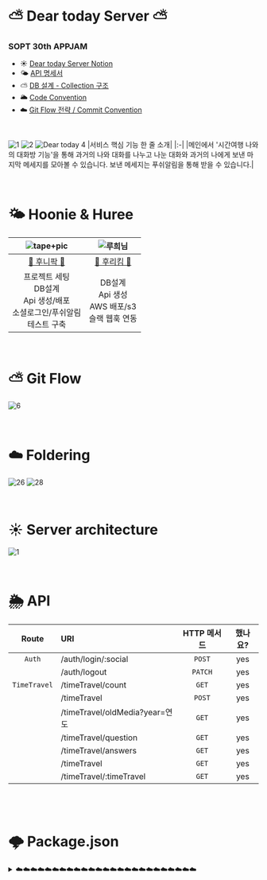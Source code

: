 # ⛅️ Dear today Server ⛅️

### SOPT 30th APPJAM
- ☀️ [Dear today Server Notion](https://coordinated-vein-c40.notion.site/60340220edf4415b9b9622b04a400915)  
- 🌤 [API 명세서](https://coordinated-vein-c40.notion.site/API-2085dad05f504e36b9f532e0e272c696)  
- ⛅️ [DB 설계 - Collection 구조](https://coordinated-vein-c40.notion.site/DB-887bd4b3b852447296ebfe34eb52ee47)  
- 🌥 [Code Convention](https://github.com/TeamDearToday/Deartoday-Server/wiki/Coding-Convention)  
- ☁️ [Git Flow 전략 / Commit Convention](https://github.com/TeamDearToday/Deartoday-Server/wiki/Git-flow)  

<br>

![1](https://user-images.githubusercontent.com/63235947/178440217-bac8e37b-fa27-4ddd-b448-0d346ed6881e.png)
![2](https://user-images.githubusercontent.com/63235947/178440518-79ddc1ec-d7eb-42e4-b04d-52fbc399278e.png)
![Dear today 4](https://user-images.githubusercontent.com/63235947/180295067-b3bd57c9-8d50-4270-9c2a-06bb5c4da387.png)
|서비스 핵심 기능 한 줄 소개|
|:-|
|메인에서 '시간여행 나와의 대화방 기능'을 통해 과거의 나와 대화를 나누고 나눈 대화와 과거의 나에게 보낸 마지막 메세지를 모아볼 수 있습니다.    보낸 메세지는 푸쉬알림을 통해 받을 수 있습니다.|


<br>

# 🌤 Hoonie & Huree
|![tape+pic](https://user-images.githubusercontent.com/63235947/178444419-1e14c0a4-25e7-4bfa-9d3d-fdfc4bb34255.png)|![루희님](https://user-images.githubusercontent.com/63235947/178444351-6389d87f-2321-4d05-8b43-ade596421824.png)
|:-:|:-:|
|[🍺 후니팍 🍺](https://github.com/shb03323)|[🥳 후리킴 🥳](https://github.com/heerucan)|
|프로젝트 세팅<br>DB설계<br>Api 생성/배포<br>소셜로그인/푸쉬알림<br>테스트 구축|DB설계<br>Api 생성<br>AWS 배포/s3<br>슬랙 웹훅 연동 |

<br>

# ⛅️ Git Flow
![6](https://user-images.githubusercontent.com/63235947/178440528-16819a8a-2712-47a3-b40e-c766ca2a5b04.png)

<br>

# ☁️ Foldering
![26](https://user-images.githubusercontent.com/63235947/178440533-fe268c68-d925-4679-9d5c-f39a0b3831e3.png)
![28](https://user-images.githubusercontent.com/63235947/178440541-349250f2-f2d2-474b-83fe-b5e13def2db7.png)

<br>

# ☀️ Server architecture
![1](https://user-images.githubusercontent.com/63235947/180306606-22b7748d-3127-4f6d-b322-00711ec39574.png)

<br>

# 🌦 API
| Route  | URI                             | HTTP 메서드 |           했나요?            |
| :----: | :------------------------------ | :------------: | :-----------------------: |
|  `Auth`  | /auth/login/:social             |     `POST`     |    yes     |
|        | /auth/logout                       |     `PATCH`    |    yes     |
| `TimeTravel` | /timeTravel/count        |    `GET`     |    yes     |
|        | /timeTravel |     `POST`      |    yes     |
|        | /timeTravel/oldMedia?year=연도           |    `GET`     |    yes     |
|        | /timeTravel/question             |     `GET`      |    yes     |
|        | /timeTravel/answers               |    `GET`     |    yes     |
|        | /timeTravel               |    `GET`    |    yes     |
|        | /timeTravel/:timeTravel           |     `GET`      |    yes     |
#

<br>

# 🌩 Package.json

<details>
<summary> ☁️☁️☁️☁️☁️☁️☁️☁️☁️☁️☁️☁️☁️☁️☁️☁️☁️☁️☁️☁️☁️☁️☁️☁️☁️ </summary>
<div markdown="1">        

```

{
  "name": "Deartoday-Server",
  "version": "1.0.0",
  "main": "index.js",
  "repository": "https://github.com/TeamDearToday/Deartoday-Server.git",
  "author": "jeonghoon, ruhee",
  "license": "MIT",
  "scripts": {
    "dev": "nodemon",
    "build": "tsc && node dist",
    "test": "mocha -r ts-node/register src/test/*.spec.ts -exit",
    "lint": "./node_modules/.bin/eslint .",
    "lint-staged": "lint-staged",
    "prepare": "husky install"
  },
  "lint-staged": {
    "**/*.ts": [
      "eslint --fix"
    ]
  },
  "dependencies": {
    "aws-sdk": "^2.1174.0",
    "axios": "^0.27.2",
    "bcryptjs": "^2.4.3",
    "dayjs": "^1.11.4",
    "dotenv": "^16.0.1",
    "express": "^4.18.1",
    "express-validator": "^6.14.2",
    "firebase-admin": "^11.0.0",
    "jsonwebtoken": "^8.5.1",
    "mongoose": "^6.4.2",
    "multer": "^1.4.2",
    "multer-s3": "^2.10.0",
    "ts-config": "^20.10.0"
  },
  "devDependencies": {
    "@types/chai": "^4.3.1",
    "@types/express": "^4.17.13",
    "@types/jest": "^28.1.6",
    "@types/jsonwebtoken": "^8.5.8",
    "@types/mocha": "^9.1.1",
    "@types/mongoose": "^5.11.97",
    "@types/multer": "^1.4.7",
    "@types/multer-s3": "^2.0.0",
    "@types/node": "^18.0.3",
    "@types/supertest": "^2.0.12",
    "@typescript-eslint/eslint-plugin": "^5.30.3",
    "@typescript-eslint/parser": "^5.30.3",
    "chai": "^4.3.6",
    "eslint": "^8.19.0",
    "husky": "^8.0.1",
    "lint-staged": "^13.0.3",
    "mocha": "^10.0.0",
    "nodemon": "^2.0.18",
    "prettier": "^2.7.1",
    "supertest": "^6.2.4",
    "ts-node": "^10.8.2",
    "typescript": "^4.7.4"
  }
}

```

</div>
</details>


<br>
